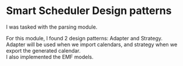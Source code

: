 
# Smart Scheduler Design patterns

I was tasked with the parsing module.  

For this module, I found 2 design patterns: Adapter and Strategy.  
Adapter will be used when we import calendars, and strategy when we export the generated calendar.  
I also implemented the EMF models.  

